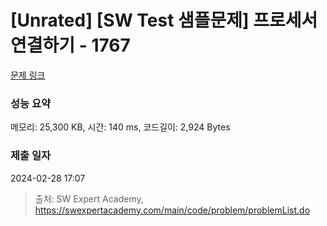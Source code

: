 # [Unrated] [SW Test 샘플문제] 프로세서 연결하기 - 1767 

[문제 링크](https://swexpertacademy.com/main/code/problem/problemDetail.do?contestProbId=AV4suNtaXFEDFAUf) 

### 성능 요약

메모리: 25,300 KB, 시간: 140 ms, 코드길이: 2,924 Bytes

### 제출 일자

2024-02-28 17:07



> 출처: SW Expert Academy, https://swexpertacademy.com/main/code/problem/problemList.do